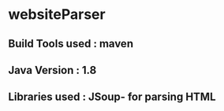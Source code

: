 # websiteParser

## Build Tools used : maven
## Java Version : 1.8
## Libraries used : JSoup- for parsing HTML
